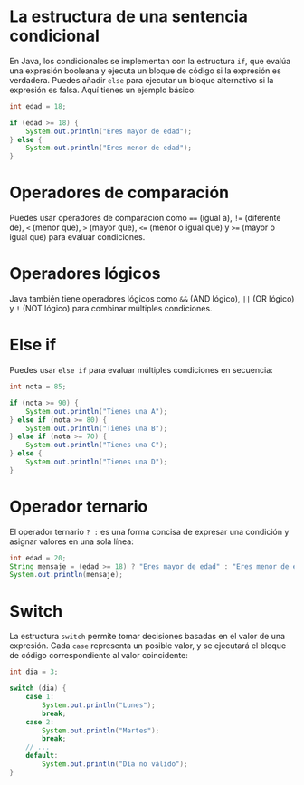 # La estructura de una sentencia condicional
En Java, los condicionales se implementan con la estructura `if`, que evalúa una expresión booleana y ejecuta un bloque de código si la expresión es verdadera. Puedes añadir `else` para ejecutar un bloque alternativo si la expresión es falsa. Aquí tienes un ejemplo básico:
```java
int edad = 18;

if (edad >= 18) {
    System.out.println("Eres mayor de edad");
} else {
    System.out.println("Eres menor de edad");
}
```

# Operadores de comparación
Puedes usar operadores de comparación como `==` (igual a), `!=` (diferente de), `<` (menor que), `>` (mayor que), `<=` (menor o igual que) y `>=` (mayor o igual que) para evaluar condiciones.

# Operadores lógicos
Java también tiene operadores lógicos como `&&` (AND lógico), `||` (OR lógico) y `!` (NOT lógico) para combinar múltiples condiciones.

# Else if
Puedes usar `else if` para evaluar múltiples condiciones en secuencia:
```java
int nota = 85;

if (nota >= 90) {
    System.out.println("Tienes una A");
} else if (nota >= 80) {
    System.out.println("Tienes una B");
} else if (nota >= 70) {
    System.out.println("Tienes una C");
} else {
    System.out.println("Tienes una D");
}
```

# Operador ternario
El operador ternario `? :` es una forma concisa de expresar una condición y asignar valores en una sola línea:
```java
int edad = 20;
String mensaje = (edad >= 18) ? "Eres mayor de edad" : "Eres menor de edad";
System.out.println(mensaje);
```

# Switch
La estructura `switch` permite tomar decisiones basadas en el valor de una expresión. Cada `case` representa un posible valor, y se ejecutará el bloque de código correspondiente al valor coincidente:
```java
int dia = 3;

switch (dia) {
    case 1:
        System.out.println("Lunes");
        break;
    case 2:
        System.out.println("Martes");
        break;
    // ...
    default:
        System.out.println("Día no válido");
}
```